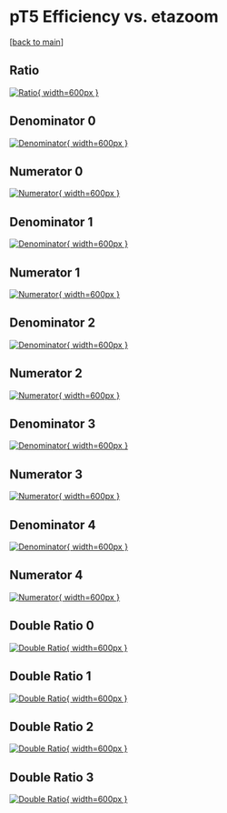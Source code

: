 # pT5 Efficiency vs. etazoom

[[back to main](./)]



## Ratio

[![Ratio](../mtv/var/pT5_vtr_11_0_eff_etazoom.png){ width=600px }](../mtv/var/pT5_vtr_11_0_eff_etazoom.pdf)

## Denominator 0

[![Denominator](../mtv/den/pT5_vtr_11_0_eff_etazoom_den0.png){ width=600px }](../mtv/den/pT5_vtr_11_0_eff_etazoom_den0.pdf)

## Numerator 0

[![Numerator](../mtv/num/pT5_vtr_11_0_eff_etazoom_num0.png){ width=600px }](../mtv/num/pT5_vtr_11_0_eff_etazoom_num0.pdf)

## Denominator 1

[![Denominator](../mtv/den/pT5_vtr_11_0_eff_etazoom_den1.png){ width=600px }](../mtv/den/pT5_vtr_11_0_eff_etazoom_den1.pdf)

## Numerator 1

[![Numerator](../mtv/num/pT5_vtr_11_0_eff_etazoom_num1.png){ width=600px }](../mtv/num/pT5_vtr_11_0_eff_etazoom_num1.pdf)

## Denominator 2

[![Denominator](../mtv/den/pT5_vtr_11_0_eff_etazoom_den2.png){ width=600px }](../mtv/den/pT5_vtr_11_0_eff_etazoom_den2.pdf)

## Numerator 2

[![Numerator](../mtv/num/pT5_vtr_11_0_eff_etazoom_num2.png){ width=600px }](../mtv/num/pT5_vtr_11_0_eff_etazoom_num2.pdf)

## Denominator 3

[![Denominator](../mtv/den/pT5_vtr_11_0_eff_etazoom_den3.png){ width=600px }](../mtv/den/pT5_vtr_11_0_eff_etazoom_den3.pdf)

## Numerator 3

[![Numerator](../mtv/num/pT5_vtr_11_0_eff_etazoom_num3.png){ width=600px }](../mtv/num/pT5_vtr_11_0_eff_etazoom_num3.pdf)

## Denominator 4

[![Denominator](../mtv/den/pT5_vtr_11_0_eff_etazoom_den4.png){ width=600px }](../mtv/den/pT5_vtr_11_0_eff_etazoom_den4.pdf)

## Numerator 4

[![Numerator](../mtv/num/pT5_vtr_11_0_eff_etazoom_num4.png){ width=600px }](../mtv/num/pT5_vtr_11_0_eff_etazoom_num4.pdf)

## Double Ratio 0

[![Double Ratio](../mtv/ratio/pT5_vtr_11_0_eff_etazoom_ratio0.png){ width=600px }](../mtv/ratio/pT5_vtr_11_0_eff_etazoom_ratio0.pdf)

## Double Ratio 1

[![Double Ratio](../mtv/ratio/pT5_vtr_11_0_eff_etazoom_ratio1.png){ width=600px }](../mtv/ratio/pT5_vtr_11_0_eff_etazoom_ratio1.pdf)

## Double Ratio 2

[![Double Ratio](../mtv/ratio/pT5_vtr_11_0_eff_etazoom_ratio2.png){ width=600px }](../mtv/ratio/pT5_vtr_11_0_eff_etazoom_ratio2.pdf)

## Double Ratio 3

[![Double Ratio](../mtv/ratio/pT5_vtr_11_0_eff_etazoom_ratio3.png){ width=600px }](../mtv/ratio/pT5_vtr_11_0_eff_etazoom_ratio3.pdf)

